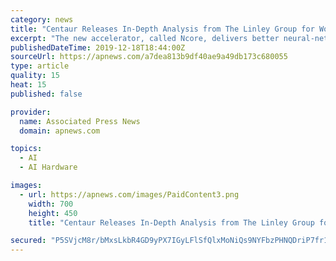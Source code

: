 ```yaml
---
category: news
title: "Centaur Releases In-Depth Analysis from The Linley Group for World’s First x86 Processor with AI Coprocessor Technology"
excerpt: "The new accelerator, called Ncore, delivers better neural-network performance than even the most powerful Xeon, but without the high cost of an external GPU card,” stated Linley Gwennap, Editor-in-Chief, Microprocessor Report. The Linley Group referenced certified MLPerf 1 benchmark (Preview) scores to compare Centaur’s AI performance to ..."
publishedDateTime: 2019-12-18T18:44:00Z
sourceUrl: https://apnews.com/a7dea813b9df40ae9a49db173c680055
type: article
quality: 15
heat: 15
published: false

provider:
  name: Associated Press News
  domain: apnews.com

topics:
  - AI
  - AI Hardware

images:
  - url: https://apnews.com/images/PaidContent3.png
    width: 700
    height: 450
    title: "Centaur Releases In-Depth Analysis from The Linley Group for World’s First x86 Processor with AI Coprocessor Technology"

secured: "P5SVjcM8r/bMxsLkbR4GD9yPX7IGyLFlSfQlxMoNiQs9NYFbzPHNQDriP7fr1HRGSRyxZbfh6UT5ZVPI8jIoMA/2vJ9VGgJeGuSXF6N2OOazPQYi+RflX1Z6YpuxmvY6YoxIYyym8drtn6fzI4mUCJDIERTbMtUepI2OsHTZ9xgUhuMzaJa0r5PatmTX45e9ZiVAIwWJbL1gsAnei02aW3xaySyVk1usV9x6ypv5Wcw2n/YTTUXNyl3+E8190+/IH2g5Y5eN9JtajE6AW39aGA==;YVYa4joz/kwbv0ZttPLp4Q=="
---
```


